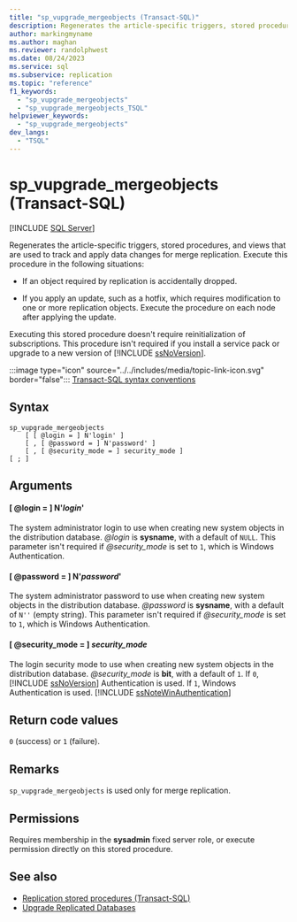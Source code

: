 ```yaml
---
title: "sp_vupgrade_mergeobjects (Transact-SQL)"
description: Regenerates the article-specific triggers, stored procedures, and views that are used to track and apply data changes for merge replication.
author: markingmyname
ms.author: maghan
ms.reviewer: randolphwest
ms.date: 08/24/2023
ms.service: sql
ms.subservice: replication
ms.topic: "reference"
f1_keywords:
  - "sp_vupgrade_mergeobjects"
  - "sp_vupgrade_mergeobjects_TSQL"
helpviewer_keywords:
  - "sp_vupgrade_mergeobjects"
dev_langs:
  - "TSQL"
---
```

# sp_vupgrade_mergeobjects (Transact-SQL)

[!INCLUDE [SQL Server](../../includes/applies-to-version/sqlserver.md)]

Regenerates the article-specific triggers, stored procedures, and views that are used to track and apply data changes for merge replication. Execute this procedure in the following situations:

- If an object required by replication is accidentally dropped.

- If you apply an update, such as a hotfix, which requires modification to one or more replication objects. Execute the procedure on each node after applying the update.

Executing this stored procedure doesn't require reinitialization of subscriptions. This procedure isn't required if you install a service pack or upgrade to a new version of [!INCLUDE [ssNoVersion](../../includes/ssnoversion-md.md)].

:::image type="icon" source="../../includes/media/topic-link-icon.svg" border="false"::: [Transact-SQL syntax conventions](../../t-sql/language-elements/transact-sql-syntax-conventions-transact-sql.md)

## Syntax

```syntaxsql
sp_vupgrade_mergeobjects
    [ [ @login = ] N'login' ]
    [ , [ @password = ] N'password' ]
    [ , [ @security_mode = ] security_mode ]
[ ; ]
```

## Arguments

#### [ @login = ] N'*login*'

The system administrator login to use when creating new system objects in the distribution database. *@login* is **sysname**, with a default of `NULL`. This parameter isn't required if *@security_mode* is set to `1`, which is Windows Authentication.

#### [ @password = ] N'*password*'

The system administrator password to use when creating new system objects in the distribution database. *@password* is **sysname**, with a default of `N''` (empty string). This parameter isn't required if *@security_mode* is set to `1`, which is Windows Authentication.

#### [ @security_mode = ] *security_mode*

The login security mode to use when creating new system objects in the distribution database. *@security_mode* is **bit**, with a default of `1`. If `0`, [!INCLUDE [ssNoVersion](../../includes/ssnoversion-md.md)] Authentication is used. If `1`, Windows Authentication is used. [!INCLUDE [ssNoteWinAuthentication](../../includes/ssnotewinauthentication-md.md)]

## Return code values

`0` (success) or `1` (failure).

## Remarks

`sp_vupgrade_mergeobjects` is used only for merge replication.

## Permissions

Requires membership in the **sysadmin** fixed server role, or execute permission directly on this stored procedure.

## See also

- [Replication stored procedures (Transact-SQL)](replication-stored-procedures-transact-sql.md)
- [Upgrade Replicated Databases](../../database-engine/install-windows/upgrade-replicated-databases.md)

